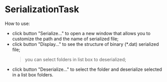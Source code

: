 # SerializationTask
How to use:
 - click button "Serialize..." to open a new window that allows you to
   customize the path and the name of serialized file;
 - click button "Display..."  to see the structure of binary (*.dat) serialized file;
    > you can select folders in list box to deserialized; 
 - click button "Deserialize..." to select the folder and deserialize 
   selected in a list box folders.

